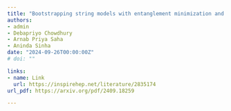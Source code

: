 ```yaml
---
title: "Bootstrapping string models with entanglement minimization and Machine-Learning"
authors:
- admin
- Debapriyo Chowdhury
- Arnab Priya Saha
- Aninda Sinha
date: "2024-09-26T00:00:00Z"
# doi: ""

links:
- name: Link
  url: https://inspirehep.net/literature/2835174
url_pdf: https://arxiv.org/pdf/2409.18259

---
```

